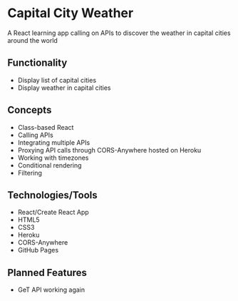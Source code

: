 # Capital City Weather

A React learning app calling on APIs to discover the weather in capital cities around the world

## Functionality

- Display list of capital cities
- Display weather in capital cities

## Concepts

- Class-based React
- Calling APIs
- Integrating multiple APIs
- Proxying API calls through CORS-Anywhere hosted on Heroku
- Working with timezones
- Conditional rendering
- Filtering

## Technologies/Tools

- React/Create React App
- HTML5
- CSS3
- Heroku
- CORS-Anywhere
- GitHub Pages

## Planned Features

- GeT API working again
